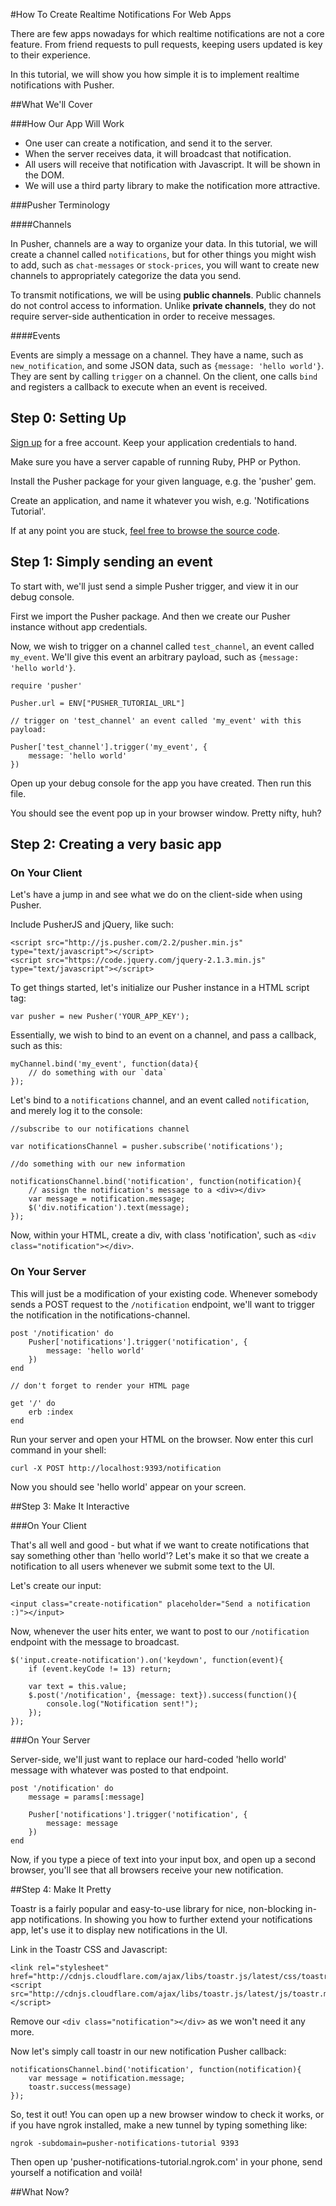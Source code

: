 #How To Create Realtime Notifications For Web Apps

There are few apps nowadays for which realtime notifications are not a core feature. From friend requests to pull requests, keeping users updated is key to their experience. 

In this tutorial, we will show you how simple it is to implement realtime notifications with Pusher.

##What We'll Cover

###How Our App Will Work

* One user can create a notification, and send it to the server.
* When the server receives data, it will broadcast that notification.
* All users will receive that notification with Javascript. It will be shown in the DOM.
* We will use a third party library to make the notification more attractive.

###Pusher Terminology

####Channels

In Pusher, channels are a way to organize your data. In this tutorial, we will create a channel called `notifications`, but for other things you might wish to add, such as `chat-messages` or `stock-prices`, you will want to create new channels to appropriately categorize the data you send.

To transmit notifications, we will be using **public channels**. Public channels do not control access to information. Unlike **private channels**, they do not require server-side authentication in order to receive messages. 

####Events

Events are simply a message on a channel. They have a name, such as `new_notification`, and some JSON data, such as `{message: 'hello world'}`.
They are sent by calling `trigger` on a channel. On the client, one calls `bind` and registers a callback to execute when an event is received.


## Step 0: Setting Up

[Sign up]() for a free account. Keep your application credentials to hand.

Make sure you have a server capable of running Ruby, PHP or Python.

Install the Pusher package for your given language, e.g. the 'pusher' gem.

Create an application, and name it whatever you wish, e.g. 'Notifications Tutorial'.

If at any point you are stuck, [feel free to browse the source code]().

## Step 1: Simply sending an event

To start with, we'll just send a simple Pusher trigger, and view it in our debug console.

First we import the Pusher package. And then we create our Pusher instance without app credentials.

Now, we wish to trigger on a channel called `test_channel`, an event called `my_event`. We'll give this event an arbitrary payload, such as `{message: 'hello world'}`.

	require 'pusher'
	
	Pusher.url = ENV["PUSHER_TUTORIAL_URL"]
	
	// trigger on 'test_channel' an event called 'my_event' with this payload:
	
	Pusher['test_channel'].trigger('my_event', {
		message: 'hello world'
	})

Open up your debug console for the app you have created. Then run this file.

You should see the event pop up in your browser window. Pretty nifty, huh?

## Step 2: Creating a very basic app

### On Your Client

Let's have a jump in and see what we do on the client-side when using Pusher.

Include PusherJS and jQuery, like such:

	<script src="http://js.pusher.com/2.2/pusher.min.js" type="text/javascript"></script>
	<script src="https://code.jquery.com/jquery-2.1.3.min.js" type="text/javascript"></script>  

To get things started, let's initialize our Pusher instance in a HTML script tag:

	var pusher = new Pusher('YOUR_APP_KEY');

Essentially, we wish to bind to an event on a channel, and pass a callback, such as this:

	myChannel.bind('my_event', function(data){
		// do something with our `data`
	});

Let's bind to a `notifications` channel, and an event called `notification`, and merely log it to the console:

	//subscribe to our notifications channel
	
	var notificationsChannel = pusher.subscribe('notifications');
	
	//do something with our new information
	
	notificationsChannel.bind('notification', function(notification){
		// assign the notification's message to a <div></div>
		var message = notification.message;
		$('div.notification').text(message);
	});
	
Now, within your HTML, create a div, with class 'notification', such as `<div class="notification"></div>`.

### On Your Server

This will just be a modification of your existing code. Whenever somebody sends a POST request to the `/notification` endpoint, we'll want to trigger the notification in the notifications-channel.

	post '/notification' do
		Pusher['notifications'].trigger('notification', {
			message: 'hello world'
		})
	end
	
	// don't forget to render your HTML page
	
	get '/' do
		erb :index
	end

Run your server and open your HTML on the browser. Now enter this curl command in your shell:

	curl -X POST http://localhost:9393/notification
	
Now you should see 'hello world' appear on your screen.


##Step 3: Make It Interactive

###On Your Client

That's all well and good - but what if we want to create notifications that say something other than 'hello world'? Let's make it so that we create a notification to all users whenever we submit some text to the UI.

Let's create our input:

	<input class="create-notification" placeholder="Send a notification :)"></input>
	
Now, whenever the user hits enter, we want to post to our `/notification` endpoint with the message to broadcast.

	$('input.create-notification').on('keydown', function(event){
		if (event.keyCode != 13) return;
		
		var text = this.value;
		$.post('/notification', {message: text}).success(function(){
			console.log("Notification sent!");
		});
	});

###On Your Server

Server-side, we'll just want to replace our hard-coded 'hello world' message with whatever was posted to that endpoint.

	post '/notification' do
		message = params[:message]
		
		Pusher['notifications'].trigger('notification', {
			message: message
		})
	end
	
Now, if you type a piece of text into your input box, and open up a second browser, you'll see that all browsers receive your new notification.

##Step 4: Make It Pretty

Toastr is a fairly popular and easy-to-use library for nice, non-blocking in-app notifications. In showing you how to further extend your notifications app, let's use it to display new notifications in the UI.

Link in the Toastr CSS and Javascript:
	
	<link rel="stylesheet" href="http://cdnjs.cloudflare.com/ajax/libs/toastr.js/latest/css/toastr.min.css">
	<script src="http://cdnjs.cloudflare.com/ajax/libs/toastr.js/latest/js/toastr.min.js"></script>
	
Remove our `<div class="notification"></div>` as we won't need it any more.

Now let's simply call toastr in our new notification Pusher callback:

	notificationsChannel.bind('notification', function(notification){
		var message = notification.message;
		toastr.success(message)
	});

So, test it out! You can open up a new browser window to check it works, or if you have ngrok installed, make a new tunnel by typing something like:

	ngrok -subdomain=pusher-notifications-tutorial 9393
	
Then open up 'pusher-notifications-tutorial.ngrok.com' in your phone, send yourself a notification and voilà! 

##What Now?

